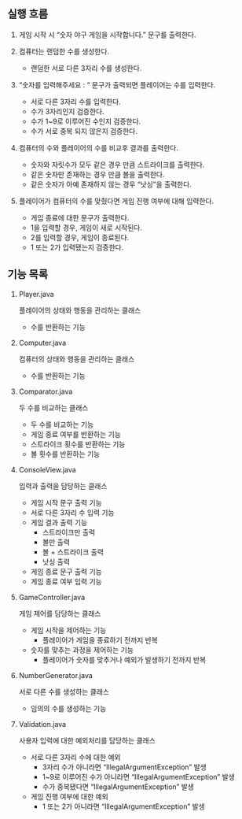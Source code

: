 ## 실행 흐름

1. 게임 시작 시 “숫자 야구 게임을 시작합니다.” 문구를 출력한다.


2. 컴퓨터는 랜덤한 수를 생성한다.
   - 랜덤한 서로 다른 3자리 수를 생성한다.


3. “숫자를 입력해주세요 : “ 문구가 출력되면 플레이어는 수를 입력한다.
   - 서로 다른 3자리 수를 입력한다.
   - 수가 3자리인지 검증한다.
   - 수가 1~9로 이루어진 수인지 검증한다.
   - 수가 서로 중복 되지 않은지 검증한다.

4. 컴퓨터의 수와 플레이어의 수를 비교후 결과를 출력한다.
   - 숫자와 자릿수가 모두 같은 경우 만큼 스트라이크를 출력한다.
   - 같은 숫자만 존재하는 경우 만큼 볼을 출력한다.
   - 같은 숫자가 아예 존재하지 않는 경우 “낫싱”을 출력한다.


5. 플레이어가 컴퓨터의 수를 맞췄다면 게임 진행 여부에 대해 입력한다.
   - 게임 종료에 대한 문구가 출력한다.
   - 1을 입력할 경우, 게임이 새로 시작된다.
   - 2를 입력할 경우, 게임이 종료된다.
   - 1 또는 2가 입력됐는지 검증한다.

## 기능 목록

1. Player.java

   플레이어의 상태와 행동을 관리하는 클래스

    - 수를 반환하는 기능


2. Computer.java

   컴퓨터의 상태와 행동을 관리하는 클래스

    - 수를 반환하는 기능


3. Comparator.java

   두 수를 비교하는 클래스

   - 두 수를 비교하는 기능
   - 게임 종료 여부를 반환하는 기능
   - 스트라이크 횟수를 반환하는 기능
   - 볼 횟수를 반환하는 기능


4. ConsoleView.java

   입력과 출력을 담당하는 클래스

   - 게임 시작 문구 출력 기능
   - 서로 다른 3자리 수 입력 기능
   - 게임 결과 출력 기능
      - 스트라이크만 출력
      - 볼만 출력
      - 볼 + 스트라이크 출력
      - 낫싱 출력
   - 게임 종료 문구 출력 기능
   - 게임 종료 여부 입력 기능


5. GameController.java

   게임 제어를 담당하는 클래스

   - 게임 시작을 제어하는 기능
      - 플레이어가 게임을 종료하기 전까지 반복
   - 숫자를 맞추는 과정을 제어하는 기능
      - 플레이어가 숫자를 맞추거나 예외가 발생하기 전까지 반복


6. NumberGenerator.java

   서로 다른 수를 생성하는 클래스

    - 임의의 수를 생성하는 기능


7. Validation.java

   사용자 입력에 대한 예외처리를 담당하는 클래스

    - 서로 다른 3자리 수에 대한 예외
        - 3자리 수가 아니라면 “IllegalArgumentException” 발생
        - 1~9로 이루어진 수가 아니라면 “IllegalArgumentException” 발생
        - 수가 중복됐다면 “IllegalArgumentException” 발생
    - 게임 진행 여부에 대한 예외
        - 1 또는 2가 아니라면 “IllegalArgumentException” 발생